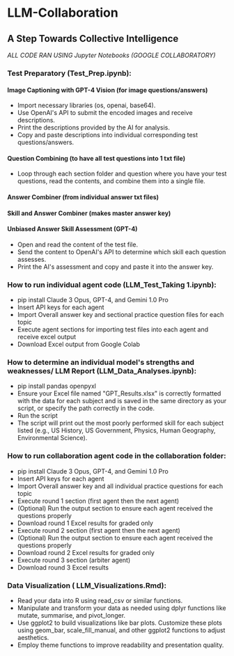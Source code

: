 # LLM-Collaboration
## A Step Towards Collective Intelligence

*ALL CODE RAN USING Jupyter Notebooks (GOOGLE COLLABORATORY)*

### Test Preparatory (Test_Prep.ipynb):
#### Image Captioning with GPT-4 Vision (for image questions/answers)
- Import necessary libraries (os, openai, base64).
- Use OpenAI's API to submit the encoded images and receive descriptions.
- Print the descriptions provided by the AI for analysis.
- Copy and paste descriptions into individual corresponding test questions/answers.

#### Question Combining (to have all test questions into 1 txt file)
- Loop through each section folder and question where you have your test questions, read the contents, and combine them into a single file.

#### Answer Combiner (from individual answer txt files)

#### Skill and Answer Combiner (makes master answer key)

#### Unbiased Answer Skill Assessment (GPT-4)
- Open and read the content of the test file.
- Send the content to OpenAI's API to determine which skill each question assesses.
- Print the AI's assessment and copy and paste it into the answer key.

### How to run individual agent code (LLM_Test_Taking 1.ipynb):
- pip install Claude 3 Opus, GPT-4, and Gemini 1.0 Pro
- Insert API keys for each agent
- Import Overall answer key and sectional practice question files for each topic
- Execute agent sections for importing test files into each agent and receive excel output
- Download Excel output from Google Colab

### How to determine an individual model's strengths and weaknesses/ LLM Report (LLM_Data_Analyses.ipynb):
- pip install pandas openpyxl
- Ensure your Excel file named "GPT_Results.xlsx" is correctly formatted with the data for each subject and is saved in the same directory as your script, or specify the path correctly in the code.
- Run the script 
- The script will print out the most poorly performed skill for each subject listed (e.g., US History, US Government, Physics, Human Geography, Environmental Science).

### How to run collaboration agent code in the collaboration folder:
- pip install Claude 3 Opus, GPT-4, and Gemini 1.0 Pro
- Insert API keys for each agent
- Import Overall answer key and all individual practice questions for each topic
- Execute round 1 section (first agent then the next agent)
- (Optional) Run the output section to ensure each agent received the questions properly
- Download round 1 Excel results for graded only
- Execute round 2 section (first agent then the next agent)
- (Optional) Run the output section to ensure each agent received the questions properly
- Download round 2 Excel results for graded only
- Execute round 3 section (arbiter agent)
- Download round 3 Excel results

### Data Visualization ( LLM_Visualizations.Rmd):
- Read your data into R using read_csv or similar functions.
- Manipulate and transform your data as needed using dplyr functions like mutate, summarise, and pivot_longer.
- Use ggplot2 to build visualizations like bar plots. Customize these plots using geom_bar, scale_fill_manual, and other ggplot2 functions to adjust aesthetics.
- Employ theme functions to improve readability and presentation quality.

